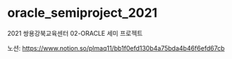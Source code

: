 # oracle_semiproject_2021
2021 쌍용강북교육센터 02-ORACLE 세미 프로젝트

노션: https://www.notion.so/plmaq11/bb1f0efd130b4a75bda4b46f6efd67cb

